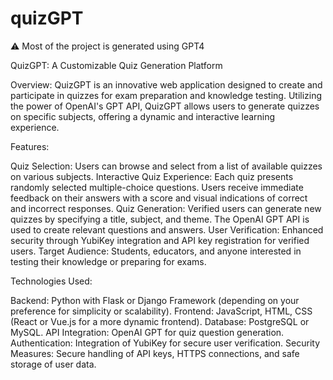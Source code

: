 # quizGPT
:warning: Most of the project is generated using GPT4

QuizGPT: A Customizable Quiz Generation Platform

Overview: QuizGPT is an innovative web application designed to create and participate in quizzes for exam preparation and knowledge testing. Utilizing the power of OpenAI's GPT API, QuizGPT allows users to generate quizzes on specific subjects, offering a dynamic and interactive learning experience.

Features:

Quiz Selection: Users can browse and select from a list of available quizzes on various subjects.
Interactive Quiz Experience: Each quiz presents randomly selected multiple-choice questions. Users receive immediate feedback on their answers with a score and visual indications of correct and incorrect responses.
Quiz Generation: Verified users can generate new quizzes by specifying a title, subject, and theme. The OpenAI GPT API is used to create relevant questions and answers.
User Verification: Enhanced security through YubiKey integration and API key registration for verified users.
Target Audience: Students, educators, and anyone interested in testing their knowledge or preparing for exams.

Technologies Used:

Backend: Python with Flask or Django Framework (depending on your preference for simplicity or scalability).
Frontend: JavaScript, HTML, CSS (React or Vue.js for a more dynamic frontend).
Database: PostgreSQL or MySQL.
API Integration: OpenAI GPT for quiz question generation.
Authentication: Integration of YubiKey for secure user verification.
Security Measures: Secure handling of API keys, HTTPS connections, and safe storage of user data.
